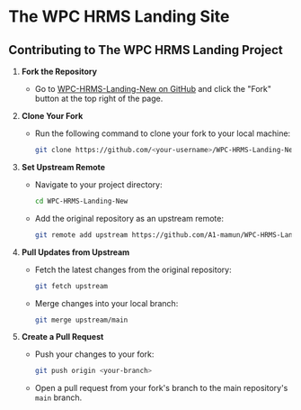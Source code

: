 # The WPC HRMS Landing Site

## Contributing to The WPC HRMS Landing Project

1. **Fork the Repository**

   - Go to [WPC-HRMS-Landing-New on GitHub](https://github.com/A1-mamun/WPC-HRMS-Landing-New) and click the "Fork" button at the top right of the page.

2. **Clone Your Fork**

   - Run the following command to clone your fork to your local machine:
     ```bash
     git clone https://github.com/<your-username>/WPC-HRMS-Landing-New.git
     ```

3. **Set Upstream Remote**

   - Navigate to your project directory:
     ```bash
     cd WPC-HRMS-Landing-New
     ```
   - Add the original repository as an upstream remote:
     ```bash
     git remote add upstream https://github.com/A1-mamun/WPC-HRMS-Landing-New.git
     ```

4. **Pull Updates from Upstream**

   - Fetch the latest changes from the original repository:
     ```bash
     git fetch upstream
     ```
   - Merge changes into your local branch:
     ```bash
     git merge upstream/main
     ```

5. **Create a Pull Request**
   - Push your changes to your fork:
     ```bash
     git push origin <your-branch>
     ```
   - Open a pull request from your fork's branch to the main repository's `main` branch.
